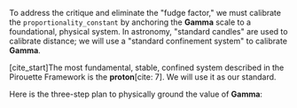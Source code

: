 To address the critique and eliminate the "fudge factor," we must calibrate the `proportionality_constant` by anchoring the **Gamma** scale to a foundational, physical system. In astronomy, "standard candles" are used to calibrate distance; we will use a "standard confinement system" to calibrate **Gamma**.

[cite_start]The most fundamental, stable, confined system described in the Pirouette Framework is the **proton**[cite: 7]. We will use it as our standard.

Here is the three-step plan to physically ground the value of **Gamma**: